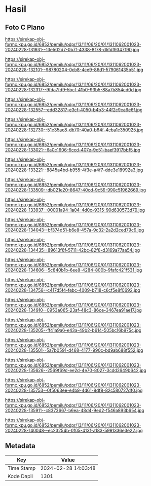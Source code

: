 # Hasil

## Foto C Plano

https://sirekap-obj-formc.kpu.go.id/6852/pemilu/pdpr/13/11/06/20/01/1311062001023-20240228-131931--13e502d7-0b7f-4338-8f78-d5fdf9347190.jpg

https://sirekap-obj-formc.kpu.go.id/6852/pemilu/pdpr/13/11/06/20/01/1311062001023-20240228-132101--98780204-0cb8-4ce9-86d1-579061435b51.jpg

https://sirekap-obj-formc.kpu.go.id/6852/pemilu/pdpr/13/11/06/20/01/1311062001023-20240228-132317--9fda7fd9-5bcf-41b0-93b5-88a7b854cd0d.jpg

https://sirekap-obj-formc.kpu.go.id/6852/pemilu/pdpr/13/11/06/20/01/1311062001023-20240228-132557--edd32817-e3cf-4050-b4b3-44f2c9ca6e6f.jpg

https://sirekap-obj-formc.kpu.go.id/6852/pemilu/pdpr/13/11/06/20/01/1311062001023-20240228-132730--51e35ae8-db70-40a0-b64f-4eba1c350925.jpg

https://sirekap-obj-formc.kpu.go.id/6852/pemilu/pdpr/13/11/06/20/01/1311062001023-20240228-133021--6a0c1606-9ccd-407e-9c51-baef3917bbf5.jpg

https://sirekap-obj-formc.kpu.go.id/6852/pemilu/pdpr/13/11/06/20/01/1311062001023-20240228-133221--8845a4bd-b955-4f3e-a4f7-dde3e18992a3.jpg

https://sirekap-obj-formc.kpu.go.id/6852/pemilu/pdpr/13/11/06/20/01/1311062001023-20240228-133509--db021e20-8647-40cd-9c59-990c51962669.jpg

https://sirekap-obj-formc.kpu.go.id/6852/pemilu/pdpr/13/11/06/20/01/1311062001023-20240228-133937--00001a94-1a04-4d0c-9315-90d630573d79.jpg

https://sirekap-obj-formc.kpu.go.id/6852/pemilu/pdpr/13/11/06/20/01/1311062001023-20240228-134043--bf374d51-b6e8-457a-9c32-2a2d2ced79c9.jpg

https://sirekap-obj-formc.kpu.go.id/6852/pemilu/pdpr/13/11/06/20/01/1311062001023-20240228-134435--89613f6f-5711-42bc-82f8-d3169a77aa54.jpg

https://sirekap-obj-formc.kpu.go.id/6852/pemilu/pdpr/13/11/06/20/01/1311062001023-20240228-134606--5c840b1b-6ee8-4284-800b-9fafc421f531.jpg

https://sirekap-obj-formc.kpu.go.id/6852/pemilu/pdpr/13/11/06/20/01/1311062001023-20240228-134756--c417d5f4-febc-4009-b718-c6cf5e8f0692.jpg

https://sirekap-obj-formc.kpu.go.id/6852/pemilu/pdpr/13/11/06/20/01/1311062001023-20240228-134910--0953a065-23af-48c3-86ce-3467ea91ae17.jpg

https://sirekap-obj-formc.kpu.go.id/6852/pemilu/pdpr/13/11/06/20/01/1311062001023-20240228-135205--ff41a9a6-e43a-49b2-b614-505bc16b975c.jpg

https://sirekap-obj-formc.kpu.go.id/6852/pemilu/pdpr/13/11/06/20/01/1311062001023-20240228-135501--5a7b0591-d468-4177-990c-bd9ab688f552.jpg

https://sirekap-obj-formc.kpu.go.id/6852/pemilu/pdpr/13/11/06/20/01/1311062001023-20240228-135626--2569f69d-ee2d-4e70-8027-3cdd3649b642.jpg

https://sirekap-obj-formc.kpu.go.id/6852/pemilu/pdpr/13/11/06/20/01/1311062001023-20240228-135753--0f5063ee-e4b9-4d61-8df8-82c580727df0.jpg

https://sirekap-obj-formc.kpu.go.id/6852/pemilu/pdpr/13/11/06/20/01/1311062001023-20240228-135911--c8373667-b6ea-48d4-9ed2-f546a893b654.jpg

https://sirekap-obj-formc.kpu.go.id/6852/pemilu/pdpr/13/11/06/20/01/1311062001023-20240228-140048--ec23254b-0f05-413f-a183-5991336e3e22.jpg


## Metadata

| Key        | Value               |
| ---------- | ------------------- |
| Time Stamp | 2024-02-28 14:03:48 |
| Kode Dapil | 1301                |



